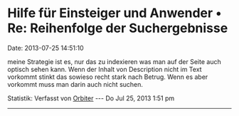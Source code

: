 Hilfe für Einsteiger und Anwender • Re: Reihenfolge der Suchergebnisse
======================================================================

Date: 2013-07-25 14:51:10

meine Strategie ist es, nur das zu indexieren was man auf der Seite auch
optisch sehen kann. Wenn der Inhalt von Description nicht im Text
vorkommt stinkt das sowieso recht stark nach Betrug. Wenn es aber
vorkommt muss man darin auch nicht suchen.

Statistik: Verfasst von
[Orbiter](http://forum.yacy-websuche.de/memberlist.php?mode=viewprofile&u=2)
--- Do Jul 25, 2013 1:51 pm

------------------------------------------------------------------------
